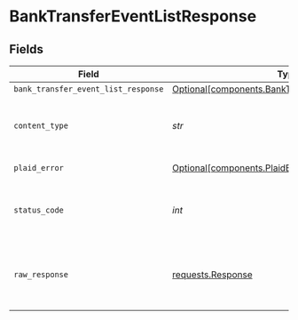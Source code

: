 # BankTransferEventListResponse


## Fields

| Field                                                                                                      | Type                                                                                                       | Required                                                                                                   | Description                                                                                                |
| ---------------------------------------------------------------------------------------------------------- | ---------------------------------------------------------------------------------------------------------- | ---------------------------------------------------------------------------------------------------------- | ---------------------------------------------------------------------------------------------------------- |
| `bank_transfer_event_list_response`                                                                        | [Optional[components.BankTransferEventListResponse]](../../models/shared/banktransfereventlistresponse.md) | :heavy_minus_sign:                                                                                         | OK                                                                                                         |
| `content_type`                                                                                             | *str*                                                                                                      | :heavy_check_mark:                                                                                         | HTTP response content type for this operation                                                              |
| `plaid_error`                                                                                              | [Optional[components.PlaidError]](../../models/shared/plaiderror.md)                                       | :heavy_minus_sign:                                                                                         | Error response                                                                                             |
| `status_code`                                                                                              | *int*                                                                                                      | :heavy_check_mark:                                                                                         | HTTP response status code for this operation                                                               |
| `raw_response`                                                                                             | [requests.Response](https://requests.readthedocs.io/en/latest/api/#requests.Response)                      | :heavy_minus_sign:                                                                                         | Raw HTTP response; suitable for custom response parsing                                                    |